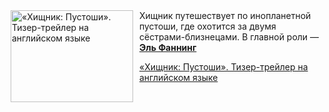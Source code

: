 <!--2025-04-29 11:00:32-->
<div class="yb">
  <div class="rss kino_kino"><a href="https://www.kino-teatr.ru/video/48884/" title="«Хищник: Пустоши». Тизер-трейлер на английском языке"><img src="https://www.kino-teatr.ru/video/4/8/48884/poster.jpg" width="196" height="147" align="left" hspace="5" style="margin: 0px 10px 0px 5px" alt="«Хищник: Пустоши». Тизер-трейлер на английском языке"/></a>Хищник путешествует по инопланетной пустоши, где охотится за двумя сёстрами-близнецами. В главной роли — <a href=https://www.kino-teatr.ru/kino/acter/w/hollywood/53162/bio/ target=_blank><strong>Эль Фаннинг</strong></a> <p class="titl"><a href="https://www.kino-teatr.ru/video/48884/">«Хищник: Пустоши». Тизер-трейлер на английском языке</a></p></div>
</div>
